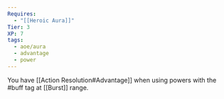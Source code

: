 ```yaml
---
Requires:
  - "[[Heroic Aura]]"
Tier: 3
XP: 7
tags:
  - aoe/aura
  - advantage
  - power
---
```

You have [[Action Resolution#Advantage]] when using powers with the #buff tag at [[Burst]] range.